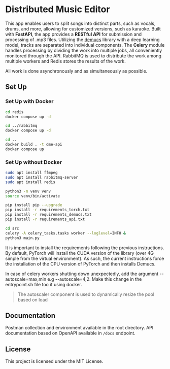 # Distributed Music Editor

This app enables users to split songs into distinct parts, such as vocals, drums, and more, allowing for customized versions, such as karaoke. Built with **FastAPI**, the app provides a **RESTful API** for submission and processing of .mp3 files. Utilizing the [demucs](https://github.com/facebookresearch/demucs) library with a deep learning model, tracks are separated into individual components. The **Celery** module handles processing by dividing the work into multiple jobs, all conveniently monitored through the API. RabbitMQ is used to distribute the work among multiple workers and Redis stores the results of the work.

All work is done asynchronously and as simultaneously as possible.

## Set Up

### Set Up with Docker

```bash
cd redis
docker compose up -d

cd ../rabbitmq
docker compose up -d

cd ..
docker build . -t dme-api
docker compose up
```

### Set Up without Docker

```bash
sudo apt install ffmpeg
sudo apt install rabbitmq-server
sudo apt install redis

python3 -m venv venv
source venv/bin/activate

pip install pip --upgrade
pip install -r requirements_torch.txt
pip install -r requirements_demucs.txt
pip install -r requirements_api.txt

cd src
celery -A celery_tasks.tasks worker --loglevel=INFO &
python3 main.py
```

It is important to install the requirements following the previous instructions.
By default, PyTorch will install the CUDA version of the library (over 4G simple from the virtual environment).
As such, the current instructions force the installation of the CPU version of PyTorch and then installs Demucs.

In case of celery workers shutting down unexpectedly, add the argument --autoscale=max,min e.g --autoscale=4,2. Make this change in the entrypoint.sh file too if using docker.

> The autoscaler component is used to dynamically resize the pool based on load

## Documentation

Postman collection and environment available in the root directory. API documentation based on OpenAPI available in `/docs` endpoint.

## License

This project is licensed under the MIT License.
